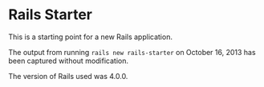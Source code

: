 # Rails Starter

This is a starting point for a new Rails application.

The output from running `rails new rails-starter` on October 16, 2013 has been captured without modification.

The version of Rails used was 4.0.0.

